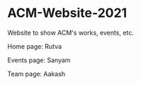 # ACM-Website-2021
Website to show ACM's works, events, etc.


Home page: Rutva

Events page: Sanyam

Team page: Aakash
